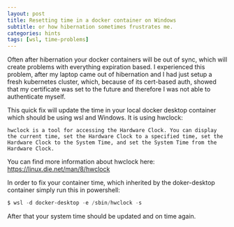 ```yaml
---
layout: post
title: Resetting time in a docker container on Windows
subtitle: or how hibernation sometimes frustrates me.
categories: hints
tags: [wsl, time-problems]
---
```


Often after hibernation your docker containers will be out of sync, which will create problems with everything expiration based.
I experienced this problem, after my laptop came out of hibernation and I had just setup a fresh kubernetes cluster, which, because of its cert-based auth, showed that my certificate was set to the future and therefore I was not able to authenticate myself.

This quick fix will update the time in your local docker desktop container which should be using wsl and Windows.
It is using hwclock:

```
hwclock is a tool for accessing the Hardware Clock. You can display the current time, set the Hardware Clock to a specified time, set the Hardware Clock to the System Time, and set the System Time from the Hardware Clock.
```

You can find more information about hwclock here: <https://linux.die.net/man/8/hwclock>

In order to fix your container time, which inherited by the doker-desktop container simply run this in powershell:

``` powershell
$ wsl -d docker-desktop -e /sbin/hwclock -s
```

After that your system time should be updated and on time again.
